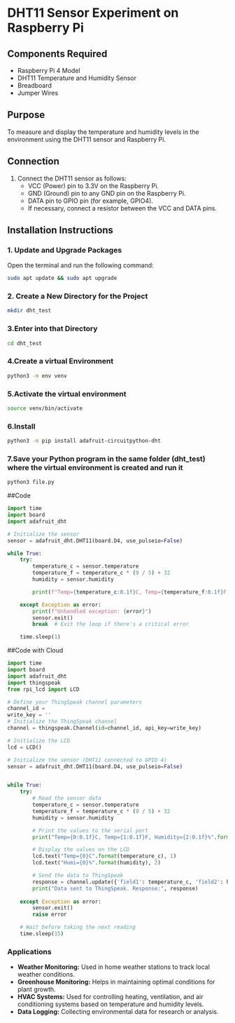 # DHT11 Sensor Experiment on Raspberry Pi

## Components Required
- Raspberry Pi 4 Model
- DHT11 Temperature and Humidity Sensor
- Breadboard
- Jumper Wires

## Purpose
To measure and display the temperature and humidity levels in the environment using the DHT11 sensor and Raspberry Pi.

## Connection
1. Connect the DHT11 sensor as follows:
   - VCC (Power) pin to 3.3V on the Raspberry Pi.
   - GND (Ground) pin to any GND pin on the Raspberry Pi.
   - DATA pin to GPIO pin (for example, GPIO4).
   - If necessary, connect a resistor between the VCC and DATA pins.

## Installation Instructions
### 1. Update and Upgrade Packages
Open the terminal and run the following command:
```bash
sudo apt update && sudo apt upgrade
```
### 2. Create a New Directory for the Project
```bash
mkdir dht_test
```
### 3.Enter into that Directory
```bash 
cd dht_test
```
### 4.Create a virtual Environment 
```bash
python3 -m env venv
```
### 5.Activate the virtual environment
```bash
source venv/bin/activate
```
### 6.Install 
```bash
python3 -m pip install adafruit-circuitpython-dht
```
### 7.Save your Python program in the same folder (dht_test) where the virtual environment is created and run it 
```bash
python3 file.py
```
##Code
```python
import time
import board
import adafruit_dht

# Initialize the sensor
sensor = adafruit_dht.DHT11(board.D4, use_pulseio=False)

while True:
    try:
        temperature_c = sensor.temperature
        temperature_f = temperature_c * (9 / 5) + 32
        humidity = sensor.humidity

        print(f"Temp={temperature_c:0.1f}C, Temp={temperature_f:0.1f}F, Humidity={humidity:0.1f}%")

    except Exception as error:
        print(f"Unhandled exception: {error}")
        sensor.exit()
        break  # Exit the loop if there's a critical error

    time.sleep(1)
```

##Code with Cloud
```python
import time
import board
import adafruit_dht
import thingspeak
from rpi_lcd import LCD

# Define your ThingSpeak channel parameters
channel_id = 
write_key = ''       
# Initialize the ThingSpeak channel
channel = thingspeak.Channel(id=channel_id, api_key=write_key)

# Initialize the LCD
lcd = LCD()

# Initialize the sensor (DHT11 connected to GPIO 4)
sensor = adafruit_dht.DHT11(board.D4, use_pulseio=False)


while True:
    try:
        # Read the sensor data
        temperature_c = sensor.temperature
        temperature_f = temperature_c * (9 / 5) + 32
        humidity = sensor.humidity

        # Print the values to the serial port
        print("Temp={0:0.1f}C, Temp={1:0.1f}F, Humidity={2:0.1f}%".format(temperature_c, temperature_f, humidity))

        # Display the values on the LCD
        lcd.text("Temp={0}C".format(temperature_c), 1)
        lcd.text("Humi={0}%".format(humidity), 2)

        # Send the data to ThingSpeak
        response = channel.update({'field1': temperature_c, 'field2': humidity})
        print("Data sent to ThingSpeak. Response:", response)
        
    except Exception as error:
        sensor.exit()
        raise error

    # Wait before taking the next reading
    time.sleep(15)
```

### Applications
- **Weather Monitoring:** Used in home weather stations to track local weather conditions.
- **Greenhouse Monitoring:** Helps in maintaining optimal conditions for plant growth.
- **HVAC Systems:** Used for controlling heating, ventilation, and air conditioning systems based on temperature and humidity levels.
- **Data Logging:** Collecting environmental data for research or analysis.

